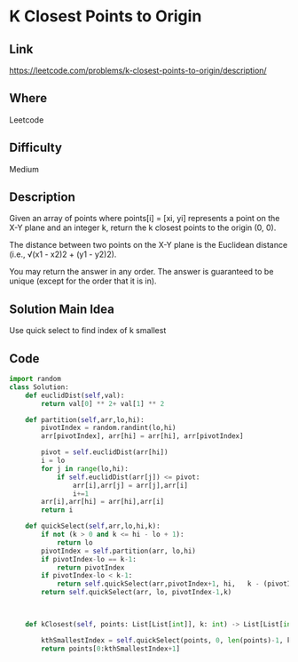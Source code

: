 # K Closest Points to Origin

## Link

https://leetcode.com/problems/k-closest-points-to-origin/description/

## Where

Leetcode

## Difficulty

Medium

## Description

Given an array of points where points[i] = [xi, yi] represents a point on the X-Y plane and an integer k, return the k closest points to the origin (0, 0).

The distance between two points on the X-Y plane is the Euclidean distance (i.e., √(x1 - x2)2 + (y1 - y2)2).

You may return the answer in any order. The answer is guaranteed to be unique (except for the order that it is in).

## Solution Main Idea

Use quick select to find index of k smallest


## Code

```python
import random
class Solution:
    def euclidDist(self,val):
        return val[0] ** 2+ val[1] ** 2

    def partition(self,arr,lo,hi):
        pivotIndex = random.randint(lo,hi)
        arr[pivotIndex], arr[hi] = arr[hi], arr[pivotIndex]

        pivot = self.euclidDist(arr[hi])
        i = lo 
        for j in range(lo,hi):
            if self.euclidDist(arr[j]) <= pivot:
                arr[i],arr[j] = arr[j],arr[i]
                i+=1
        arr[i],arr[hi] = arr[hi],arr[i]
        return i

    def quickSelect(self,arr,lo,hi,k):
        if not (k > 0 and k <= hi - lo + 1):
            return lo
        pivotIndex = self.partition(arr, lo,hi)
        if pivotIndex-lo == k-1:
            return pivotIndex
        if pivotIndex-lo < k-1:
            return self.quickSelect(arr,pivotIndex+1, hi,   k - (pivotIndex - lo + 1))
        return self.quickSelect(arr, lo, pivotIndex-1,k)

        

    def kClosest(self, points: List[List[int]], k: int) -> List[List[int]]:

        kthSmallestIndex = self.quickSelect(points, 0, len(points)-1, k)
        return points[0:kthSmallestIndex+1]

        
```
